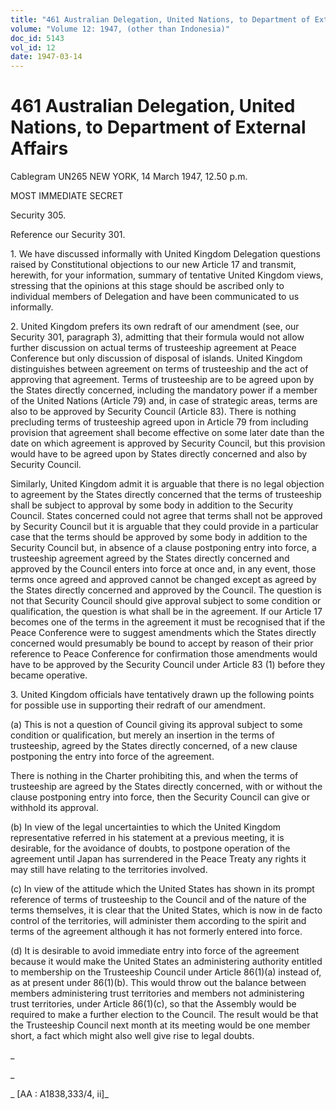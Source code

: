 ```yaml
---
title: "461 Australian Delegation, United Nations, to Department of External Affairs"
volume: "Volume 12: 1947, (other than Indonesia)"
doc_id: 5143
vol_id: 12
date: 1947-03-14
---
```


# 461 Australian Delegation, United Nations, to Department of External Affairs

Cablegram UN265 NEW YORK, 14 March 1947, 12.50 p.m.

MOST IMMEDIATE SECRET

Security 305.

Reference our Security 301.

1\. We have discussed informally with United Kingdom Delegation questions raised by Constitutional objections to our new Article 17 and transmit, herewith, for your information, summary of tentative United Kingdom views, stressing that the opinions at this stage should be ascribed only to individual members of Delegation and have been communicated to us informally.

2\. United Kingdom prefers its own redraft of our amendment (see, our Security 301, paragraph 3), admitting that their formula would not allow further discussion on actual terms of trusteeship agreement at Peace Conference but only discussion of disposal of islands. United Kingdom distinguishes between agreement on terms of trusteeship and the act of approving that agreement. Terms of trusteeship are to be agreed upon by the States directly concerned, including the mandatory power if a member of the United Nations (Article 79) and, in case of strategic areas, terms are also to be approved by Security Council (Article 83). There is nothing precluding terms of trusteeship agreed upon in Article 79 from including provision that agreement shall become effective on some later date than the date on which agreement is approved by Security Council, but this provision would have to be agreed upon by States directly concerned and also by Security Council.

Similarly, United Kingdom admit it is arguable that there is no legal objection to agreement by the States directly concerned that the terms of trusteeship shall be subject to approval by some body in addition to the Security Council. States concerned could not agree that terms shall not be approved by Security Council but it is arguable that they could provide in a particular case that the terms should be approved by some body in addition to the Security Council but, in absence of a clause postponing entry into force, a trusteeship agreement agreed by the States directly concerned and approved by the Council enters into force at once and, in any event, those terms once agreed and approved cannot be changed except as agreed by the States directly concerned and approved by the Council. The question is not that Security Council should give approval subject to some condition or qualification, the question is what shall be in the agreement. If our Article 17 becomes one of the terms in the agreement it must be recognised that if the Peace Conference were to suggest amendments which the States directly concerned would presumably be bound to accept by reason of their prior reference to Peace Conference for confirmation those amendments would have to be approved by the Security Council under Article 83 (1) before they became operative.

3\. United Kingdom officials have tentatively drawn up the following points for possible use in supporting their redraft of our amendment.

(a) This is not a question of Council giving its approval subject to some condition or qualification, but merely an insertion in the terms of trusteeship, agreed by the States directly concerned, of a new clause postponing the entry into force of the agreement.

There is nothing in the Charter prohibiting this, and when the terms of trusteeship are agreed by the States directly concerned, with or without the clause postponing entry into force, then the Security Council can give or withhold its approval.

(b) In view of the legal uncertainties to which the United Kingdom representative referred in his statement at a previous meeting, it is desirable, for the avoidance of doubts, to postpone operation of the agreement until Japan has surrendered in the Peace Treaty any rights it may still have relating to the territories involved.

(c) In view of the attitude which the United States has shown in its prompt reference of terms of trusteeship to the Council and of the nature of the terms themselves, it is clear that the United States, which is now in de facto control of the territories, will administer them according to the spirit and terms of the agreement although it has not formerly entered into force.

(d) It is desirable to avoid immediate entry into force of the agreement because it would make the United States an administering authority entitled to membership on the Trusteeship Council under Article 86(1)(a) instead of, as at present under 86(1)(b). This would throw out the balance between members administering trust territories and members not administering trust territories, under Article 86(1)(c), so that the Assembly would be required to make a further election to the Council. The result would be that the Trusteeship Council next month at its meeting would be one member short, a fact which might also well give rise to legal doubts.

_

_

_ [AA : A1838,333/4, ii]_
